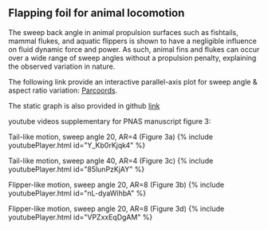 ## Flapping foil for animal locomotion

The sweep back angle in animal propulsion surfaces such as fishtails, mammal flukes, and aquatic flippers is shown to have a negligible influence on fluid dynamic force and power. As such, animal fins and flukes can occur over a wide range of sweep angles without a propulsion penalty, explaining the observed variation in nature.

The following link provide an interactive parallel-axis plot for sweep angle & aspect ratio variation: [Parcoords](https://andhini.github.io/Flapping-foils/Parallel-Coordinate_SweepAngle/parallel_plotly.html). 

The static graph is also provided in github [link](https://andhini.github.io/Flapping-foils/Parallel-Coordinate_SweepAngle/ParallelPlot_MatplotlibVersion.png)

youtube videos supplementary for PNAS manuscript figure 3:

Tail-like motion, sweep angle 20, AR=4 (Figure 3a)
{% include youtubePlayer.html id="Y_Kb0rKjqk4" %}

Tail-like motion, sweep angle 40, AR=4 (Figure 3c)
{% include youtubePlayer.html id="85lunPzKjAY" %}

Flipper-like motion, sweep angle 20, AR=8 (Figure 3b)
{% include youtubePlayer.html id="nL-dyaWihbA" %}

Flipper-like motion, sweep angle 20, AR=8 (Figure 3d)
{% include youtubePlayer.html id="VPZxxEqDgAM" %}
